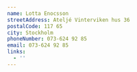 ```yaml
---
name: Lotta Enocsson
streetAddress: Ateljé Vinterviken hus 36
postalCode: 117 65
city: Stockholm
phoneNumber: 073-624 92 85
email: 073-624 92 85
links:
  - ''
---
```


